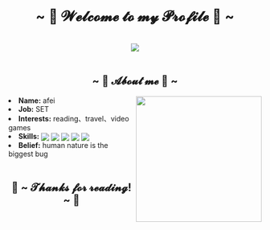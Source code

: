 <body>
    <h1 align="center">~ 💖 𝓦𝓮𝓵𝓬𝓸𝓶𝓮 𝓽𝓸 𝓶𝔂 𝓟𝓻𝓸𝓯𝓲𝓵𝓮 💖 ~</h1>
    <br>
    <div align="center">
        <img src="https://media.giphy.com/media/JLYQnbND9gkYU/giphy.gif">
    </div>
    <br>
    <div>
        <h2 align="center"> ~ 🐼 𝓐𝓫𝓸𝓾𝓽 𝓶𝓮 🐼 ~</h2>
        <img src="https://media.giphy.com/media/1H5tRrKQ44hWg/giphy.gif"
            align="right" width="250">
        <li>
            <b height="80">Name:</b> afei
            </br>
        </li>
        <li>
            <b height="80">Job:</b> SET
        </li>
        <li>
            <b height="80">Interests:</b> reading、travel、video games
        </li> 
        <div>
            <li>
                <b height="80">Skills:</b>
                <img valign="middle"
                    src="https://img.shields.io/badge/java%20-%23E34F26.svg?&style=flat&logo=java&logoColor=white" />
                <img valign="middle"
                    src="https://img.shields.io/badge/python%20-%2331A8FF.svg?&style=flat&logo=python&logoColor=white" />
                <img valign="middle"
                    src="https://img.shields.io/badge/idea%20-%2343853D.svg?&style=flat&logo=intellij%20idea&logoColor=white" />
                <img valign="middle"
                    src="https://img.shields.io/badge/maven%20-%23323330.svg?&style=flat&logo=apache%20maven&logoColor=%23F7DF1E" />
                <img valign="middle"
                    src="https://img.shields.io/badge/git%20-%23F06033.svg?&style=flat&logo=git&logoColor=white" />
            </li>
        </div>
        <li>
           <b height="80">Belief:</b> human nature is the biggest bug
        </li>
    </div>
     </br>
    <h2 align="center">💖 ~ 𝓣𝓱𝓪𝓷𝓴𝓼 𝓯𝓸𝓻 𝓻𝓮𝓪𝓭𝓲𝓷𝓰! ~ 💖</h2>
</body>
